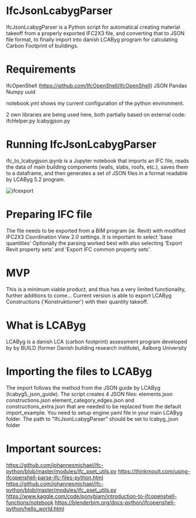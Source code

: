 # IfcJsonLcabygParser
IfcJsonLcabygParser is a Python script for automatical creating material takeoff from a properly exported IFC2X3 file, and converting that to JSON file format, to finally import into danish LCAByg program for calculating Carbon Footprint of buildings.

# Requirements
IfcOpenShell (https://github.com/IfcOpenShell/IfcOpenShell)
JSON
Pandas
Numpy
uuid

notebook.yml shows my current configuration of the python environment.

2 own libraries are being used here, both partially based on external code: 
ifcHelper.py
lcabygjson.py


# Running IfcJsonLcabygParser
ifc_to_lcabygjson.ipynb is a Jupyter notebook that imports an IFC file, reads the data of main building components (walls, slabs, roofs, etc.), saves them to a dataframe, and then generates a set of JSON files in a format readable by LCAByg 5.2 program.

![ifcexport](https://user-images.githubusercontent.com/17218693/194769242-5da42ba1-b231-4419-93b4-5e234920e6af.JPG)

# Preparing IFC file
The file needs to be exported from a BIM program (ie. Revit) with modified IFC2X3 Coordination View 2.0 settings.
It is important to select 'base quantities'
Optionally the parsing worked best with also selecting 'Export Revit property sets' and 'Export IFC common property sets'.

# MVP
This is a minimum viable product, and thus has a very limited functionality, further additions to come...
Current version is able to export LCAByg Constructions ('Konstruktioner') with their quantity takeoff.

# What is LCAByg
LCAByg is a danish LCA (carbon footprint) assessment program developed by by BUILD (former Danish building research institute), Aalborg University

# Importing the files to LCAByg
The import follows the method from the JSON guide by LCAByg (lcabyg5_json_guide). The script creates 4 JSON files: elements.json constructions.json element_category_edges.json and constructions_extra.json that are needed to be replaced from the default import_example.
You need to setup engine.yaml file in your main LCAByg folder. The path to "IfcJsonLcabygParser" should be set to lcabyg_json folder


# Important sources:
https://github.com/johannesmichael/ifc-python/blob/master/modules/ifc_pset_utils.py
https://thinkmoult.com/using-ifcopenshell-parse-ifc-files-python.html
https://github.com/johannesmichael/ifc-python/blob/master/modules/ifc_pset_utils.py
https://www.kaggle.com/code/ponybiam/introduction-to-ifcopenshell-functions/notebook
https://blenderbim.org/docs-python/ifcopenshell-python/hello_world.html


